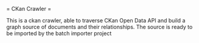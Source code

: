  = CKan Crawler =

This is a ckan crawler, able to traverse CKan Open Data API and build a graph source of documents and their relationships.
The source is ready to be imported by the batch importer project
